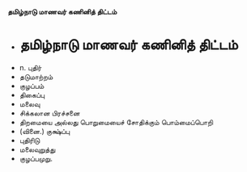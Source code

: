 **தமிழ்நாடு மாணவர் கணினித் திட்டம்**
- # தமிழ்நாடு மாணவர் கணினித் திட்டம்
- n. புதிர்
- தடுமாற்றம்
- குழப்பம்
- திகைப்பு
- மலைவு
- சிக்கலான பிரச்சனை
- திறமையை அல்லது பொறுமையைச் சோதிக்கும் பொம்மைப்பொறி
- (வினை.) குக்ஷ்ப்பு
- புதிரிடு
- மலைவுறுத்து
- குழப்பமுறு.

